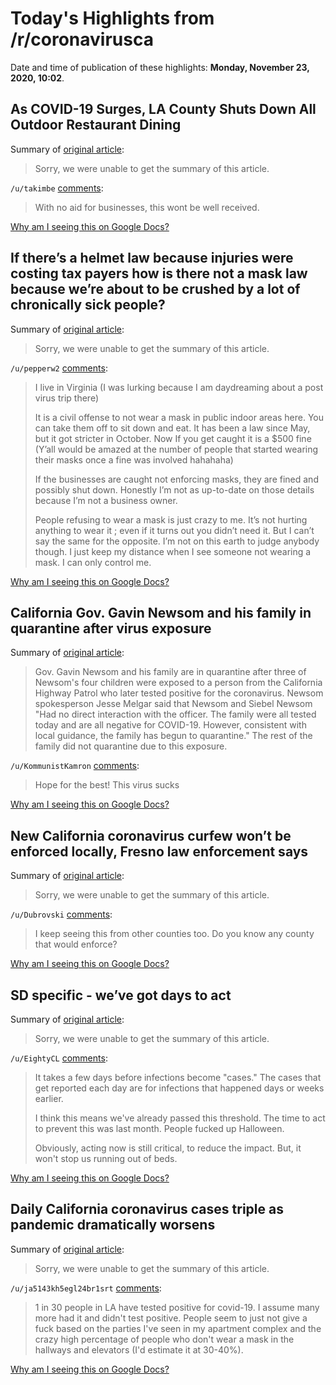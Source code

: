 # Today's Highlights from /r/coronavirusca

Date and time of publication of these highlights: **Monday, November 23, 2020, 10:02**.

## As COVID-19 Surges, LA County Shuts Down All Outdoor Restaurant Dining

Summary of [original article](https://la.eater.com/2020/11/22/21590433/coronavirus-los-angeles-covid-19-closure-restaurants-outdoor-dining-public-health-order):

> Sorry, we were unable to get the summary of this article.

`/u/takimbe` [comments](https://www.reddit.com/r/CoronavirusCA/comments/jz66s9/as_covid19_surges_la_county_shuts_down_all/):

> With no aid for businesses, this wont be well received.

[Why am I seeing this on Google Docs?](https://docs.google.com/document/d/1Dc6We63vOXIZsc0op-Bt4abqkYjXzOigalQqFxmvvbM/edit?usp=sharing)

## If there’s a helmet law because injuries were costing tax payers how is there not a mask law because we’re about to be crushed by a lot of chronically sick people?

Summary of [original article](https://www.reddit.com/r/CoronavirusCA/comments/jzagbl/if_theres_a_helmet_law_because_injuries_were/):

> Sorry, we were unable to get the summary of this article.

`/u/pepperw2` [comments](https://www.reddit.com/r/CoronavirusCA/comments/jzagbl/if_theres_a_helmet_law_because_injuries_were/):

> I live in Virginia (I was lurking because I am daydreaming about a post virus trip there)
> 
> It is a civil offense to not wear a mask in public indoor areas here. You can take them off to sit down and eat.  It has been a law since May, but it got stricter in October. Now If you get caught it is a $500 fine (Y’all would be amazed at the number of people that started wearing their masks once a fine was involved hahahaha) 
> 
> If the businesses are caught not enforcing masks, they are fined and possibly shut down.  Honestly I’m not as up-to-date on those details because I’m not a business owner. 
> 
> People refusing to wear a mask is just crazy to me. It’s not hurting anything to wear it ; even if it turns out you didn’t need it. But I can’t say the same for the opposite. I’m not on this earth to judge anybody though.   I just keep my distance when I see someone not wearing a mask.  I can only control me.

[Why am I seeing this on Google Docs?](https://docs.google.com/document/d/1Dc6We63vOXIZsc0op-Bt4abqkYjXzOigalQqFxmvvbM/edit?usp=sharing)

## California Gov. Gavin Newsom and his family in quarantine after virus exposure

Summary of [original article](https://www.sfchronicle.com/news/article/California-Gov-Gavin-Newsom-and-his-family-in-15747096.php):

> Gov. Gavin Newsom and his family are in quarantine after three of Newsom's four children were exposed to a person from the California Highway Patrol who later tested positive for the coronavirus. Newsom spokesperson Jesse Melgar said that Newsom and Siebel Newsom "Had no direct interaction with the officer. The family were all tested today and are all negative for COVID-19. However, consistent with local guidance, the family has begun to quarantine." The rest of the family did not quarantine due to this exposure.

`/u/KommunistKamron` [comments](https://www.reddit.com/r/CoronavirusCA/comments/jzcwfa/california_gov_gavin_newsom_and_his_family_in/):

> Hope for the best! This virus sucks

[Why am I seeing this on Google Docs?](https://docs.google.com/document/d/1Dc6We63vOXIZsc0op-Bt4abqkYjXzOigalQqFxmvvbM/edit?usp=sharing)

## New California coronavirus curfew won’t be enforced locally, Fresno law enforcement says

Summary of [original article](https://www.fresnobee.com/news/local/article247307039.html):

> Sorry, we were unable to get the summary of this article.

`/u/Dubrovski` [comments](https://www.reddit.com/r/CoronavirusCA/comments/jyyea9/new_california_coronavirus_curfew_wont_be/):

> I keep seeing this from other counties too. Do you know any county that would enforce?

[Why am I seeing this on Google Docs?](https://docs.google.com/document/d/1Dc6We63vOXIZsc0op-Bt4abqkYjXzOigalQqFxmvvbM/edit?usp=sharing)

## SD specific - we’ve got days to act

Summary of [original article](https://www.reddit.com/r/CoronavirusCA/comments/jzdcx7/sd_specific_weve_got_days_to_act/):

> Sorry, we were unable to get the summary of this article.

`/u/EightyCL` [comments](https://www.reddit.com/r/CoronavirusCA/comments/jzdcx7/sd_specific_weve_got_days_to_act/):

> It takes a few days before infections become "cases."  The cases that get reported each day are for infections that happened days or weeks earlier.
> 
> I think this means we've already passed this threshold.  The time to act to prevent this was last month.  People fucked up Halloween.
> 
> Obviously, acting now is still critical, to reduce the impact.  But, it won't stop us running out of beds.

[Why am I seeing this on Google Docs?](https://docs.google.com/document/d/1Dc6We63vOXIZsc0op-Bt4abqkYjXzOigalQqFxmvvbM/edit?usp=sharing)

## Daily California coronavirus cases triple as pandemic dramatically worsens

Summary of [original article](https://www.latimes.com/california/story/2020-11-22/daily-california-coronavirus-cases-triple-as-pandemic-dramatically-worsens):

> Sorry, we were unable to get the summary of this article.

`/u/ja5143kh5egl24br1srt` [comments](https://www.reddit.com/r/CoronavirusCA/comments/jz1s4c/daily_california_coronavirus_cases_triple_as/):

> 1 in 30 people in LA have tested positive for covid-19. I assume many more had it and didn't test positive. People seem to just not give a fuck based on the parties I've seen in my apartment complex and the crazy high percentage of people who don't wear a mask in the hallways and elevators (I'd estimate it at 30-40%).

[Why am I seeing this on Google Docs?](https://docs.google.com/document/d/1Dc6We63vOXIZsc0op-Bt4abqkYjXzOigalQqFxmvvbM/edit?usp=sharing)

